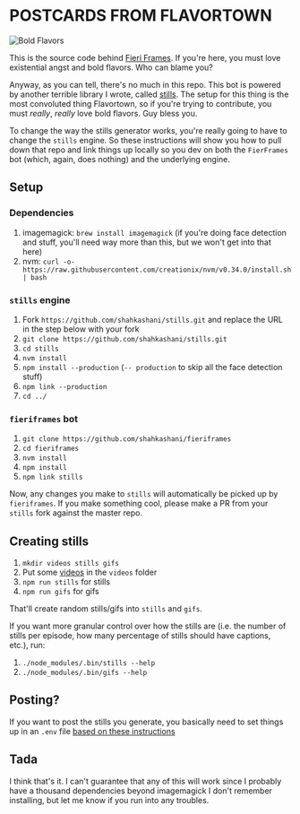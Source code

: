 # POSTCARDS FROM FLAVORTOWN

![Bold Flavors](https://images.firstwefeast.com/complex/images/c_limit,f_auto,fl_lossy,q_auto,w_1100/hhrnx2avnk3qmerpns78/guy-fieri)

This is the source code behind [Fieri Frames](http://fieriframes.tumblr.com). If you're here, you must love existential angst and bold flavors. Who can blame you?

Anyway, as you can tell, there's no much in this repo. This bot is powered by another terrible library I wrote, called [stills](https://github.com/shahkashani/stills). The setup for this thing is the most convoluted thing Flavortown, so if you're trying to contribute, you must _really_, _really_ love bold flavors. Guy bless you.

To change the way the stills generator works, you're really going to have to change the `stills` engine. So these instructions will show you how to pull down that repo and link things up locally so you dev on both the `FierFrames` bot (which, again, does nothing) and the underlying engine.

## Setup

### Dependencies

1. imagemagick: `brew install imagemagick` (if you're doing face detection and stuff, you'll need way more than this, but we won't get into that here)
1. nvm: `curl -o- https://raw.githubusercontent.com/creationix/nvm/v0.34.0/install.sh | bash`

### `stills` engine

1. Fork `https://github.com/shahkashani/stills.git` and replace the URL in the step below with your fork
1. `git clone https://github.com/shahkashani/stills.git`
1. `cd stills`
1. `nvm install`
1. `npm install --production` (`-- production` to skip all the face detection stuff)
1. `npm link --production`
1. `cd ../`

### `fieriframes` bot

1. `git clone https://github.com/shahkashani/fieriframes`
1. `cd fieriframes`
1. `nvm install`
1. `npm install`
1. `npm link stills`

Now, any changes you make to `stills` will automatically be picked up by `fieriframes`. If you make something cool, please make a PR from your `stills` fork against the master repo.

## Creating stills

1. `mkdir videos stills gifs`
1. Put some [videos](<https://thepiratebay.org/torrent/7462204/Diners_Drive-Ins_and_Dives_Collection_(Season_1_to_14)>) in the `videos` folder
1. `npm run stills` for stills
1. `npm run gifs` for gifs

That'll create random stills/gifs into `stills` and `gifs`.

If you want more granular control over how the stills are (i.e. the number of stills per episode, how many percentage of stills should have captions, etc.), run:

1. `./node_modules/.bin/stills --help`
1. `./node_modules/.bin/gifs --help`

## Posting?

If you want to post the stills you generate, you basically need to set things up in an `.env` file [based on these instructions](https://github.com/shahkashani/stills)

## Tada

I think that's it. I can't guarantee that any of this will work since I probably have a thousand dependencies beyond imagemagick I don't remember installing, but let me know if you run into any troubles.
